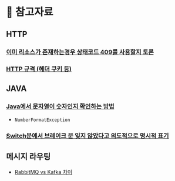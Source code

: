 # 📖 참고자료

## HTTP

### [이미 리소스가 존재하는경우 상태코드 409를 사용할지 토론](https://stackoverflow.com/questions/3825990/http-response-code-for-post-when-resource-already-exists)

### [HTTP 규격 (헤더  쿠키 등)](https://datatracker.ietf.org/doc/rfc6265/)



## JAVA

### [Java에서 문자열이 숫자인지 확인하는 방법](https://stackoverflow.com/questions/1102891/how-to-check-if-a-string-is-numeric-in-java)

* ```
  NumberFormatException
  ```

### [Switch문에서 브레이크 문 잊지 않았다고 의도적으로 명시적 표기](https://stackoverflow.com/questions/8021321/what-if-i-dont-write-default-in-switch-case)



## 메시지 라우팅

* [RabbitMQ vs Kafka 차이](https://tanzu.vmware.com/content/blog/understanding-the-differences-between-rabbitmq-vs-kafka)

